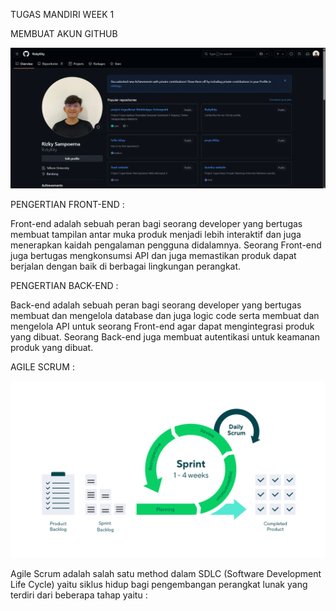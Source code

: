 TUGAS MANDIRI WEEK 1

MEMBUAT AKUN GITHUB

![alt text](https://github.com/RizkyKiky/RizkySam-Batch7/blob/main/screenshoot/github.png?raw=true)

PENGERTIAN FRONT-END :

Front-end adalah sebuah peran bagi seorang developer yang bertugas membuat tampilan antar muka produk menjadi lebih interaktif dan juga menerapkan kaidah pengalaman pengguna didalamnya. Seorang Front-end juga bertugas mengkonsumsi API dan juga memastikan produk dapat berjalan dengan baik di berbagai lingkungan perangkat.

PENGERTIAN BACK-END :

Back-end adalah sebuah peran bagi seorang developer yang bertugas membuat dan mengelola database dan juga logic code serta membuat dan mengelola API untuk seorang Front-end agar dapat mengintegrasi produk yang dibuat. Seorang Back-end juga membuat autentikasi untuk keamanan produk yang dibuat.

AGILE SCRUM :

![alt text](https://github.com/RizkyKiky/RizkySam-Batch7/blob/main/screenshoot/agile%20scrum.png?raw=true)

Agile Scrum adalah salah satu method dalam SDLC (Software Development Life Cycle) yaitu siklus hidup bagi pengembangan perangkat lunak yang terdiri dari beberapa tahap yaitu :
